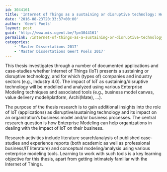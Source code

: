```yaml
---
id: 3044161
title: 'Internet of Things as a sustaining or disruptive technology: How can Enterprise Modeling help in analyzing the impact of IoT on business and operating models? (Simon Dhaenens)'
date: '2016-08-23T20:33:37+00:00'
author: 'Geert Poels'
layout: post
guid: 'http://www.mis.ugent.be/?p=3044161'
permalink: /internet-of-things-as-a-sustaining-or-disruptive-technology-how-can-enterprise-modeling-help-in-analyzing-the-impact-of-iot-on-business-and-operating-models/
categories:
    - 'Master Dissertations 2017'
    - 'Master Dissertations Geert Poels 2017'
---
```


This thesis investigates through a number of documented applications and case-studies whether Internet of Things (IoT) presents a sustaining or disruptive technology, and for which (types of) companies and industry sectors (e.g., Industry 4.0). The impact of IoT as sustaining/disruptive technology will be modelled and analyzed using various Enterprise Modeling techniques and associated tools (e.g., business model canvas, value delivery model/platform, Archi(Mate), …).

The purpose of the thesis research is to gain additional insights into the role of IoT (applications) as disruptive/sustaining technology and its impact on an organization’s business model and/or business processes. The central research question is how Enterprise Modeling can help organizations in dealing with the impact of IoT on their business.

Research activities include literature search/analysis of published case-studies and experience reports (both academic as well as professional business/IT literature) and conceptual modeling/analysis using various enterprise modeling tools. Learning to work with such tools is a key learning objective for this thesis, apart from getting intimately familiar with the Internet of Things.